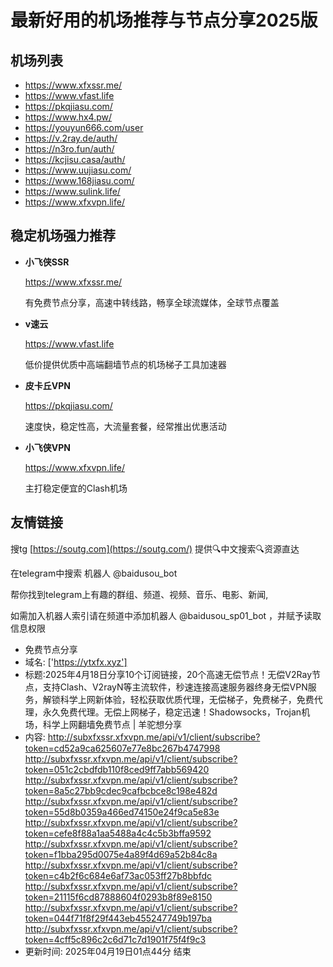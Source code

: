 # 最新好用的机场推荐与节点分享2025版

## 机场列表
* https://www.xfxssr.me/
* https://www.vfast.life
* https://pkqjiasu.com/
* https://www.hx4.pw/ 
* https://youyun666.com/user
* https://v.2ray.de/auth/
* https://n3ro.fun/auth/
* https://kcjisu.casa/auth/
* https://www.uujiasu.com/
* https://www.168jiasu.com/
* https://www.sulink.life/
* https://www.xfxvpn.life/

## 稳定机场强力推荐

+ **小飞侠SSR**
  
   https://www.xfxssr.me/
   
   有免费节点分享，高速中转线路，畅享全球流媒体，全球节点覆盖
   
+ **v速云**
  
   https://www.vfast.life
   
   低价提供优质中高端翻墙节点的机场梯子工具加速器
   
+ **皮卡丘VPN**
  
   https://pkqjiasu.com/
   
   速度快，稳定性高，大流量套餐，经常推出优惠活动
   
+ **小飞侠VPN**
  
   https://www.xfxvpn.life/
   
   主打稳定便宜的Clash机场

## 友情链接

搜tg [https://soutg.com](https://soutg.com/) 提供🔍中文搜索🔍资源直达

在telegram中搜索 机器人 @baidusou_bot

帮你找到telegram上有趣的群组、频道、视频、音乐、电影、新闻,

如需加入机器人索引请在频道中添加机器人 @baidusou_sp01_bot ，并赋予读取信息权限

- 免费节点分享 
- 域名: ['https://ytxfx.xyz'] 
- 标题:2025年4月18日分享10个订阅链接，20个高速无偿节点！无偿V2Ray节点，支持Clash、V2rayN等主流软件，秒速连接高速服务器终身无偿VPN服务，解锁科学上网新体验，轻松获取优质代理，无偿梯子，免费梯子，免费代理，永久免费代理。无偿上网梯子，稳定迅速！Shadowsocks，Trojan机场，科学上网翻墙免费节点  |  羊驼想分享 
- 内容: 
http://subxfxssr.xfxvpn.me/api/v1/client/subscribe?token=cd52a9ca625607e77e8bc267b4747998
http://subxfxssr.xfxvpn.me/api/v1/client/subscribe?token=051c2cbdfdb110f8ced9ff7abb569420
http://subxfxssr.xfxvpn.me/api/v1/client/subscribe?token=8a5c27bb9cdec9cafbcbce8c198e482d
http://subxfxssr.xfxvpn.me/api/v1/client/subscribe?token=55d8b0359a466ed74150e24f9ca5e83e
http://subxfxssr.xfxvpn.me/api/v1/client/subscribe?token=cefe8f88a1aa5488a4c4c5b3bffa9592
http://subxfxssr.xfxvpn.me/api/v1/client/subscribe?token=f1bba295d0075e4a89f4d69a52b84c8a
http://subxfxssr.xfxvpn.me/api/v1/client/subscribe?token=c4b2f6c684e6af73ac053ff27b8bbfdc
http://subxfxssr.xfxvpn.me/api/v1/client/subscribe?token=21115f6cd87888604f0293b8f89e8150
http://subxfxssr.xfxvpn.me/api/v1/client/subscribe?token=044f71f8f29f443eb455247749b197ba
http://subxfxssr.xfxvpn.me/api/v1/client/subscribe?token=4cff5c896c2c6d71c7d1901f75f4f9c3 
- 更新时间: 2025年04月19日01点44分 
结束
